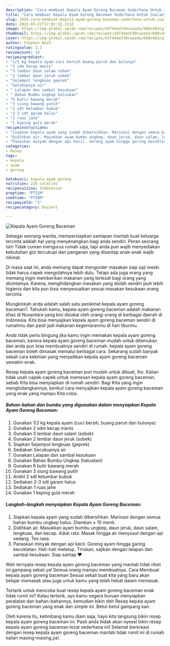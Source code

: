 ```yaml
---
description: "Cara membuat Kepala Ayam Goreng Baceman Sederhana Untuk Jualan"
title: "Cara membuat Kepala Ayam Goreng Baceman Sederhana Untuk Jualan"
slug: 1026-cara-membuat-kepala-ayam-goreng-baceman-sederhana-untuk-jualan
date: 2021-03-21T17:01:32.213Z
image: https://img-global.cpcdn.com/recipes/e5f4dae530caaada/680x482cq70/kepala-ayam-goreng-baceman-foto-resep-utama.jpg
thumbnail: https://img-global.cpcdn.com/recipes/e5f4dae530caaada/680x482cq70/kepala-ayam-goreng-baceman-foto-resep-utama.jpg
cover: https://img-global.cpcdn.com/recipes/e5f4dae530caaada/680x482cq70/kepala-ayam-goreng-baceman-foto-resep-utama.jpg
author: Stephen Nash
ratingvalue: 3.3
reviewcount: 14
recipeingredient:
- "1/2 kg kepala ayam cuci bersih buang paruh dan bulunya"
- "2 sdm kecap manis"
- "3 lembar daun salam sobek"
- "2 lembar daun jeruk sobek"
- "Sejempol lengkuas geprek"
- "Secukupnya air"
- " Lalapan dan sambal kesukaan"
- " Bahan Bumbu Ungkep haluskan"
- "6 butir bawang merah"
- "3 siung bawang putih"
- "2 sdt ketumbar bubuk"
- "2-3 sdt garam halus"
- "1 ruas jahe"
- "1 keping gula merah"
recipeinstructions:
- "Siapkan kepala ayam yang sudah dibersihkan. Marinasi dengan semua bahan bumbu ungkep halus. Diamkan ± 15 menit."
- "Didihkan air. Masukkan ayam bumbu ungkep, daun jeruk, daun salam, lengkuas, dan kecap. Aduk rata. Masak hingga air menyusut dengan api sedang. Tes rasa."
- "Panaskan minyak dengan api kecil. Goreng ayam hingga garing kecoklatan. Hati-hati meletup. Tiriskan, sajikan dengan lalapan dan sambal kesukaan. Siap santap ❤"
categories:
- Resep
tags:
- kepala
- ayam
- goreng

katakunci: kepala ayam goreng 
nutrition: 226 calories
recipecuisine: Indonesian
preptime: "PT31M"
cooktime: "PT58M"
recipeyield: "2"
recipecategory: Dessert

---
```



![Kepala Ayam Goreng Baceman](https://img-global.cpcdn.com/recipes/e5f4dae530caaada/680x482cq70/kepala-ayam-goreng-baceman-foto-resep-utama.jpg)

Sebagai seorang wanita, mempersiapkan santapan mantab buat keluarga tercinta adalah hal yang menyenangkan bagi anda sendiri. Peran seorang istri Tidak cuman mengurus rumah saja, tapi anda pun wajib menyediakan kebutuhan gizi tercukupi dan panganan yang disantap anak-anak wajib nikmat.

Di masa  saat ini, anda memang dapat mengorder masakan siap saji meski tidak harus capek mengolahnya lebih dulu. Tetapi ada juga orang yang memang ingin memberikan makanan yang terlezat bagi orang yang dicintainya. Karena, menghidangkan masakan yang diolah sendiri jauh lebih higienis dan kita pun bisa menyesuaikan sesuai masakan kesukaan orang tercinta. 



Mungkinkah anda adalah salah satu penikmat kepala ayam goreng baceman?. Tahukah kamu, kepala ayam goreng baceman adalah makanan khas di Nusantara yang kini disukai oleh orang-orang di berbagai daerah di Indonesia. Kita bisa menyajikan kepala ayam goreng baceman sendiri di rumahmu dan pasti jadi makanan kegemaranmu di hari liburmu.

Anda tidak perlu bingung jika kamu ingin memakan kepala ayam goreng baceman, karena kepala ayam goreng baceman mudah untuk ditemukan dan anda pun bisa membuatnya sendiri di rumah. kepala ayam goreng baceman boleh dimasak memalui berbagai cara. Sekarang sudah banyak sekali cara kekinian yang menjadikan kepala ayam goreng baceman semakin enak.

Resep kepala ayam goreng baceman pun mudah untuk dibuat, lho. Kalian tidak usah capek-capek untuk memesan kepala ayam goreng baceman, sebab Kita bisa menyiapkan di rumah sendiri. Bagi Kita yang ingin menghidangkannya, berikut cara menyajikan kepala ayam goreng baceman yang enak yang mampu Kita coba.

<!--inarticleads1-->

##### Bahan-bahan dan bumbu yang digunakan dalam menyiapkan Kepala Ayam Goreng Baceman:

1. Gunakan 1/2 kg kepala ayam (cuci bersih, buang paruh dan bulunya)
1. Gunakan 2 sdm kecap manis
1. Gunakan 3 lembar daun salam (sobek)
1. Gunakan 2 lembar daun jeruk (sobek)
1. Siapkan Sejempol lengkuas (geprek)
1. Sediakan Secukupnya air
1. Gunakan  Lalapan dan sambal kesukaan
1. Gunakan  Bahan Bumbu Ungkep (haluskan)
1. Gunakan 6 butir bawang merah
1. Gunakan 3 siung bawang putih
1. Ambil 2 sdt ketumbar bubuk
1. Sediakan 2-3 sdt garam halus
1. Sediakan 1 ruas jahe
1. Gunakan 1 keping gula merah




<!--inarticleads2-->

##### Langkah-langkah menyiapkan Kepala Ayam Goreng Baceman:

1. Siapkan kepala ayam yang sudah dibersihkan. Marinasi dengan semua bahan bumbu ungkep halus. Diamkan ± 15 menit.
1. Didihkan air. Masukkan ayam bumbu ungkep, daun jeruk, daun salam, lengkuas, dan kecap. Aduk rata. Masak hingga air menyusut dengan api sedang. Tes rasa.
1. Panaskan minyak dengan api kecil. Goreng ayam hingga garing kecoklatan. Hati-hati meletup. Tiriskan, sajikan dengan lalapan dan sambal kesukaan. Siap santap ❤




Wah ternyata resep kepala ayam goreng baceman yang mantab tidak ribet ini gampang sekali ya! Semua orang mampu membuatnya. Cara Membuat kepala ayam goreng baceman Sesuai sekali buat kita yang baru akan belajar memasak atau juga untuk kamu yang telah hebat dalam memasak.

Tertarik untuk mencoba buat resep kepala ayam goreng baceman enak tidak rumit ini? Kalau tertarik, ayo kamu segera buruan menyiapkan peralatan dan bahan-bahannya, kemudian bikin deh Resep kepala ayam goreng baceman yang enak dan simple ini. Betul-betul gampang kan. 

Oleh karena itu, ketimbang kamu diam saja, hayo kita langsung bikin resep kepala ayam goreng baceman ini. Pasti anda tiidak akan nyesel bikin resep kepala ayam goreng baceman lezat sederhana ini! Selamat berkreasi dengan resep kepala ayam goreng baceman mantab tidak rumit ini di rumah kalian masing-masing,ya!.

